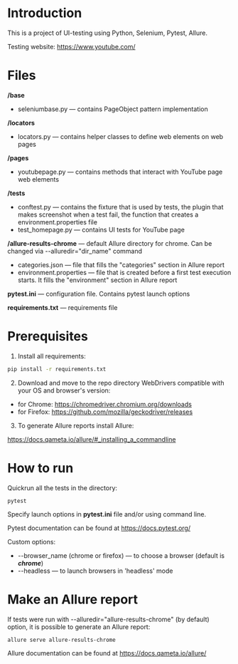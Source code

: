 # Introduction
This is a project of UI-testing using Python, Selenium, Pytest, Allure.

Testing website: https://www.youtube.com/

# Files

**/base**
- seleniumbase.py — contains PageObject pattern implementation

**/locators**
- locators.py — contains helper classes to define web elements on web pages

**/pages**
- youtubepage.py — contains methods that interact with YouTube page web elements

**/tests**
- conftest.py — contains the fixture that is used by tests, the plugin that makes screenshot when a test fail,
the function that creates a environment.properties file
- test_homepage.py — contains UI tests for YouTube page

**/allure-results-chrome** — default Allure directory for chrome. Can be changed via --alluredir="dir_name" command
- categories.json — file that fills the "categories" section in Allure report
- environment.properties — file that is created before a first test execution starts. 
It fills the "environment" section in Allure report

**pytest.ini** — configuration file. Contains pytest launch options

**requirements.txt** — requirements file

# Prerequisites

1. Install all requirements:

```bash
pip install -r requirements.txt
```

2. Download and move to the repo directory WebDrivers compatible with your OS and browser's version:

- for Chrome: https://chromedriver.chromium.org/downloads
- for Firefox: https://github.com/mozilla/geckodriver/releases

3. To generate Allure reports install Allure:

https://docs.qameta.io/allure/#_installing_a_commandline

# How to run

Quickrun all the tests in the directory:

    pytest

Specify launch options in **pytest.ini** file and/or using command line.

Pytest documentation can be found at https://docs.pytest.org/

Custom options: 
- --browser_name (chrome or firefox) — to choose a browser (default is **_chrome_**)
- --headless — to launch browsers in 'headless' mode

# Make an Allure report

If tests were run with --alluredir="allure-results-chrome" (by default) option, it is possible to generate an Allure report:

    allure serve allure-results-chrome

Allure documentation can be found at https://docs.qameta.io/allure/
